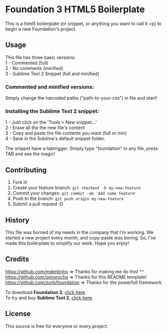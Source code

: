 # Foundation 3 HTML5 Boilerplate

This is a html5 boilerplate (or snippet, or anything you want to call it =p) to begin a new Foundation's project.

## Usage

This file has three basic versions:<br>
1 - Commented (full)<br>
2 - No comments (minified)<br>
3 - Sublime Text 2 Snippet (full and minified)

### Commented and minified versions:

Simply change the harcoded paths ("path-to-your-css") in file and start!

### Installing the Sublime Text 2 snippet:

1 - Just click on the 'Tools > New snippet...'<br>
2 - Erase all the the new file's content<br>
3 - Copy and paste the file contents you want (full or min)<br>
4 - Save in the Sublime's default snippet folder.

The snippet have a tabtrigger. Simply type "foundation" in any file, press TAB and see the magic!

## Contributing

1. Fork it!
2. Create your feature branch: `git checkout -b my-new-feature`
3. Commit your changes: `git commit -am 'Add some feature'`
4. Push to the branch: `git push origin my-new-feature`
5. Submit a pull request :D

## History

This file was borned of my needs in the company that I'm working. We started a new project every month, and copy-paste was boring. So, I've made this boilerplate to simplify our work. Hope you enjoy!

## Credits

https://github.com/mdentinho => Thanks for making me do this! ^^<br>
https://github.com/zenorocha => Thanks for this README template!<br>
https://github.com/zurb/foundation => Thanks for the powerfull framework

To download <strong>Foundation 3</strong>, <a href="http://foundation.zurb.com/">click here</a>.<br>
To try and buy <strong>Sublime Text 2</strong>, <a href="http://www.sublimetext.com/">click here</a>.

## License

This source is free for everyone or every project.
